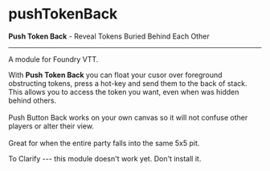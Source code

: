 # pushTokenBack
**Push Token Back** - Reveal Tokens Buried Behind Each Other
***
A module for Foundry VTT.

With **Push Token Back** you can float your cusor over foreground obstructing tokens, press a hot-key and send them to the back of stack. This allows you to access the token you want, even when was hidden behind others.<br><br> Push Button Back works on your own canvas so it will not confuse other players or alter their view.<br><br>Great for when the entire party falls into the same 5x5 pit.

To Clarify --- this module doesn't work yet. Don't install it.
